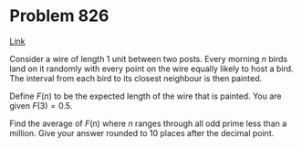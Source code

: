 # Problem 826

[Link](https://projecteuler.net/problem=826)

Consider a wire of length 1 unit between two posts. Every morning $n$ birds land on it randomly with every point on the wire equally likely to host a bird. The interval from each bird to its closest neighbour is then painted.

Define $F(n)$ to be the expected length of the wire that is painted. You are given $F(3) = 0.5$.

Find the average of $F(n)$ where $n$ ranges through all odd prime less than a million. Give your answer rounded to 10 places after the decimal point.